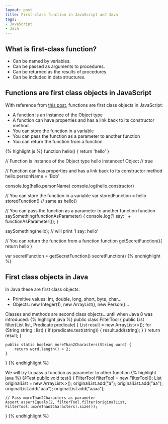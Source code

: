 ```yaml
---
layout: post
title: First-class function in JavaScript and Java
tags:
- JavaScript
- Java
---
```


## What is first-class function?
* Can be named by variables.
* Can be passed as arguments to procedures.
* Can be returned as the results of procedures.
* Can be included in data structures.

## Functions are first class objects in JavaScript
With reference from [this post](http://helephant.com/2008/08/19/functions-are-first-class-objects-in-javascript/),
functions are first class objects in JavaScript:
* A function is an instance of the Object type
* A function can have properties and has a link back to its constructor method
* You can store the function in a variable
* You can pass the function as a parameter to another function
* You can return the function from a function

{% highlight js %}
function hello() {
  return 'hello'
}

// Function is instance of the Object type
hello instanceof Object // true

// Function can has properties and has a link back to its constructor method
hello.personName = 'Bob'

console.log(hello.personName)
console.log(hello.constructor)

// You can store the function in a variable
var storedFunction = hello
storedFunction() // same as hello()

// You can pass the function as a parameter to another function
function saySomething(functionAsParameter) {
  console.log('I say: ' + functionAsParameter());
}

saySomething(hello);  // will print 'I say: hello'

// You can return the function from a function
function getSecretFunction(){
  return hello
}

var secretFunction = getSecretFunction()
secretFunction()
{% endhighlight %}

## First class objects in Java
In Java these are first class objects:
* Primitive values: int, double, long, short, byte, char...
* Objects: new Integer(1), new ArrayList(), new Person()...

Classes and methods are second class objects...until when Java 8 was introduced:
{% highlight java %}
public class FilterTool {
    public List<String> filter(List<String> list, Predicate<String> predicate) {
        List<String> result = new ArrayList<>();
        for (String string : list) {
            if (predicate.test(string)) {
                result.add(string);
            }
        }
        return result;
    }

    public static boolean moreThan2Characters(String word) {
        return word.length() > 2;
    }
}
{% endhighlight %}

We will try to pass a function as parameter to other function
{% highlight java %}
@Test
public void test() {
    FilterTool filterTool = new FilterTool();
    List<String> originalList = new ArrayList<>();
    originalList.add("a");
    originalList.add("aa");
    originalList.add("aaa");
    originalList.add("aaaa");

    // Pass moreThan2Characters as parameter
    Assert.assertEquals(2, filterTool.filter(originalList, FilterTool::moreThan2Characters).size());
}
{% endhighlight %}